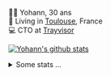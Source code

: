<p>
  👨🏻 <bold>Yohann</bold>, 30 ans<br/>
  💼 Living in <a href="https://www.google.com/maps?q=toulouse">Toulouse</a>, France<br/>
  💻 CTO at <a href="https://trayvisor.com/">Trayvisor</a><br/>
</p>

<a href="https://github.com/anuraghazra/github-readme-stats"><img align="center" src="https://github-readme-stats-dviw-8taegaswk-yohann84ls-projects.vercel.app//api?username=yohann84L&show_icons=true&include_all_commits=true" alt="Yohann's github stats" /> </a>


<details>
  <summary>Some stats ...</summary><br/>
  

<!--START_SECTION:waka-->
![Code Time](http://img.shields.io/badge/Code%20Time-1%2C244%20hrs%204%20mins-blue)

![Profile Views](http://img.shields.io/badge/Profile%20Views-0-blue)

**🐱 My GitHub Data** 

> 📦 441.0 kB Used in GitHub's Storage 
 > 
> 🏆 419 Contributions in the Year 2025
 > 
> 🚫 Not Opted to Hire
 > 
> 📜 26 Public Repositories 
 > 
> 🔑 21 Private Repositories 
 > 
**I'm an Early 🐤** 

```text
🌞 Morning                24090 commits       ███████░░░░░░░░░░░░░░░░░░   29.97 % 
🌆 Daytime                46307 commits       ██████████████░░░░░░░░░░░   57.61 % 
🌃 Evening                9842 commits        ███░░░░░░░░░░░░░░░░░░░░░░   12.24 % 
🌙 Night                  145 commits         ░░░░░░░░░░░░░░░░░░░░░░░░░   00.18 % 
```
📅 **I'm Most Productive on Wednesday** 

```text
Monday                   15303 commits       █████░░░░░░░░░░░░░░░░░░░░   19.04 % 
Tuesday                  15048 commits       █████░░░░░░░░░░░░░░░░░░░░   18.72 % 
Wednesday                16632 commits       █████░░░░░░░░░░░░░░░░░░░░   20.69 % 
Thursday                 16300 commits       █████░░░░░░░░░░░░░░░░░░░░   20.28 % 
Friday                   15557 commits       █████░░░░░░░░░░░░░░░░░░░░   19.35 % 
Saturday                 557 commits         ░░░░░░░░░░░░░░░░░░░░░░░░░   00.69 % 
Sunday                   987 commits         ░░░░░░░░░░░░░░░░░░░░░░░░░   01.23 % 
```


📊 **This Week I Spent My Time On** 

```text
🕑︎ Time Zone: Europe/Paris

💬 Programming Languages: 
Image (svg)              2 hrs 50 mins       ███████████████████████░░   93.08 % 
Other                    12 mins             ██░░░░░░░░░░░░░░░░░░░░░░░   06.92 % 

🔥 Editors: 
Zed                      3 hrs               █████████████████████████   98.88 % 
Figma                    2 mins              ░░░░░░░░░░░░░░░░░░░░░░░░░   01.12 % 

💻 Operating System: 
Mac                      3 hrs 2 mins        █████████████████████████   100.00 % 
```

**I Mostly Code in Python** 

```text
Python                   26 repos            ██████████████░░░░░░░░░░░   54.17 % 
Jupyter Notebook         4 repos             ██░░░░░░░░░░░░░░░░░░░░░░░   08.33 % 
JavaScript               3 repos             ██░░░░░░░░░░░░░░░░░░░░░░░   06.25 % 
HTML                     2 repos             █░░░░░░░░░░░░░░░░░░░░░░░░   04.17 % 
Shell                    1 repo              █░░░░░░░░░░░░░░░░░░░░░░░░   02.08 % 
```




 Last Updated on 06/06/2025 00:41:58 UTC
<!--END_SECTION:waka-->
